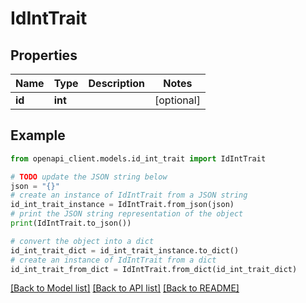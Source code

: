 # IdIntTrait


## Properties

Name | Type | Description | Notes
------------ | ------------- | ------------- | -------------
**id** | **int** |  | [optional] 

## Example

```python
from openapi_client.models.id_int_trait import IdIntTrait

# TODO update the JSON string below
json = "{}"
# create an instance of IdIntTrait from a JSON string
id_int_trait_instance = IdIntTrait.from_json(json)
# print the JSON string representation of the object
print(IdIntTrait.to_json())

# convert the object into a dict
id_int_trait_dict = id_int_trait_instance.to_dict()
# create an instance of IdIntTrait from a dict
id_int_trait_from_dict = IdIntTrait.from_dict(id_int_trait_dict)
```
[[Back to Model list]](../README.md#documentation-for-models) [[Back to API list]](../README.md#documentation-for-api-endpoints) [[Back to README]](../README.md)


